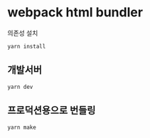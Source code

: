 # webpack html bundler

의존성 설치

```
yarn install
```

## 개발서버

```
yarn dev
```

## 프로덕션용으로 번들링

```
yarn make
```
